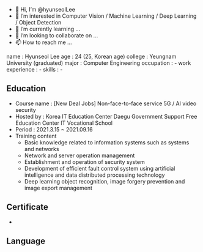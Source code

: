 - 👋 Hi, I’m @hyunseolLee
- 👀 I’m interested in Computer Vision / Machine Learning / Deep Learning / Object Detection
- 🌱 I’m currently learning ...
- 💞️ I’m looking to collaborate on ...
- 📫 How to reach me ...

<!---
hyunseolLee/hyunseolLee is a ✨ special ✨ repository because its `README.md` (this file) appears on your GitHub profile.
You can click the Preview link to take a look at your changes.
--->

name : Hyunseol Lee
age : 24 (25, Korean age)
college : Yeungnam University (graduated)
major : Computer Engineering
occupation : -
work experience : -
skills : -

## Education
- Course name : [New Deal Jobs] Non-face-to-face service 5G / AI video security
- Hosted by : Korea IT Education Center Daegu Government Support Free Education Center IT Vocational School
- Period : 2021.3.15 ~ 2021.09.16
- Training content
  - Basic knowledge related to information systems such as systems and networks
  - Network and server operation management
  - Establishment and operation of security system
  - Development of efficient fault control system using artificial intelligence and data distributed processing technology
  - Deep learning object recognition, image forgery prevention and image export management

## Certificate
-

## Language

